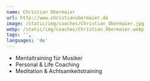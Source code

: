 ```yaml
---
name: Christian Obermaier
url: http://www.christianobermaier.de
image: /static/img/coaches/Christian_Obermaier.jpg
webp: /static/img/coaches/Christian_Obermaier.webp
tags: '',
languages: 'de'
---
```


<ul><li>Mentaltraining für Musiker</li><li>Personal &amp; Life Coaching</li><li>Meditation &amp; Achtsamkeitstraining</li></ul>